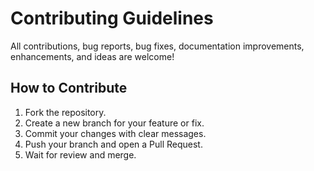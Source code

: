 # Contributing Guidelines

All contributions, bug reports, bug fixes, documentation improvements, enhancements, and ideas are welcome!

## How to Contribute
1. Fork the repository.
2. Create a new branch for your feature or fix.
3. Commit your changes with clear messages.
4. Push your branch and open a Pull Request.
5. Wait for review and merge.
